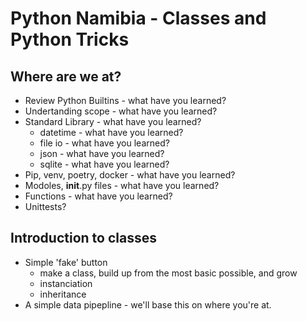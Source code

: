 # Python Namibia - Classes and Python Tricks

## Where are we at?
- Review Python Builtins - what have you learned?
- Undertanding scope - what have you learned?
- Standard Library - what have you learned?
    - datetime - what have you learned?
    - file io - what have you learned?
    - json - what have you learned?
    - sqlite  - what have you learned?
- Pip, venv, poetry, docker - what have you learned?
- Modoles, __init__.py files - what have you learned?
- Functions - what have you learned?
- Unittests?

## Introduction to classes
- Simple 'fake' button
    - make a class, build up from the most basic possible, and grow
    - instanciation
    - inheritance
- A simple data pipepline - we'll base this on where you're at.
